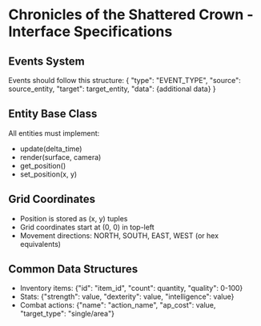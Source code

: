 # Chronicles of the Shattered Crown - Interface Specifications

## Events System
Events should follow this structure:
{
    "type": "EVENT_TYPE",
    "source": source_entity,
    "target": target_entity,
    "data": {additional data}
}

## Entity Base Class
All entities must implement:
- update(delta_time)
- render(surface, camera)
- get_position()
- set_position(x, y)

## Grid Coordinates
- Position is stored as (x, y) tuples
- Grid coordinates start at (0, 0) in top-left
- Movement directions: NORTH, SOUTH, EAST, WEST (or hex equivalents)

## Common Data Structures
- Inventory items: {"id": "item_id", "count": quantity, "quality": 0-100}
- Stats: {"strength": value, "dexterity": value, "intelligence": value}
- Combat actions: {"name": "action_name", "ap_cost": value, "target_type": "single/area"}